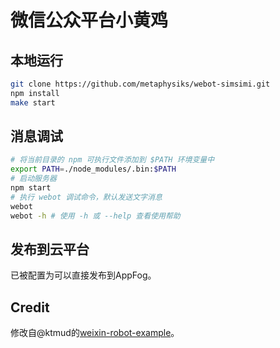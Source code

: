 # 微信公众平台小黄鸡

## 本地运行

```bash
git clone https://github.com/metaphysiks/webot-simsimi.git
npm install
make start
```

## 消息调试

```bash
# 将当前目录的 npm 可执行文件添加到 $PATH 环境变量中
export PATH=./node_modules/.bin:$PATH
# 启动服务器
npm start
# 执行 webot 调试命令，默认发送文字消息
webot 
webot -h # 使用 -h 或 --help 查看使用帮助
```

## 发布到云平台

已被配置为可以直接发布到AppFog。

## Credit

修改自@ktmud的[weixin-robot-example][robot-example]。

[robot-example]: https://github.com/ktmud/weixin-robot-example
